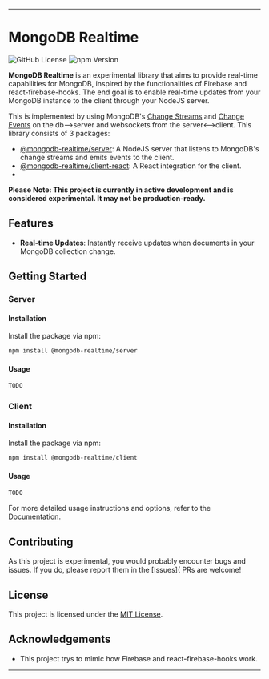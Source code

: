 
---

# MongoDB Realtime

![GitHub License](https://img.shields.io/github/license/Eliav2/mongodb-realtime-listener)
![npm Version](https://img.shields.io/npm/v/mongodb-realtime-listener)

**MongoDB Realtime** is an experimental library that aims to provide real-time capabilities for MongoDB, inspired by the functionalities of Firebase and react-firebase-hooks. 
The end goal is to enable real-time updates from your MongoDB instance to the client through your NodeJS server.

This is implemented by using MongoDB's [Change Streams](https://docs.mongodb.com/manual/changeStreams/) and [Change Events](https://docs.mongodb.com/manual/reference/change-events/) on the db-->server and websockets from the server<-->client.
This library consists of 3 packages:
 - [@mongodb-realtime/server](packages/server/readme.md): A NodeJS server that listens to MongoDB's change streams and emits events to the client.
 - [@mongodb-realtime/client-react](packages/mongodb-realtime/client/readme.md): A React integration for the client.
 - 

**Please Note: This project is currently in active development and is considered experimental. It may not be production-ready.**

## Features

- **Real-time Updates**: Instantly receive updates when documents in your MongoDB collection change.


## Getting Started

### Server

#### Installation

Install the package via npm:

```bash
npm install @mongodb-realtime/server
```

#### Usage

```javascript
TODO
```

### Client

#### Installation

Install the package via npm:

```bash
npm install @mongodb-realtime/client
```

#### Usage

```javascript
TODO
```


For more detailed usage instructions and options, refer to the [Documentation](https://github.com/Eliav2/mongodb-realtime-listener/wiki).

## Contributing

As this project is experimental, you would probably encounter bugs and issues. If you do, please report them in the [Issues](
PRs are welcome!


## License

This project is licensed under the [MIT License](LICENSE).

## Acknowledgements

- This project trys to mimic how Firebase and react-firebase-hooks work.

---

